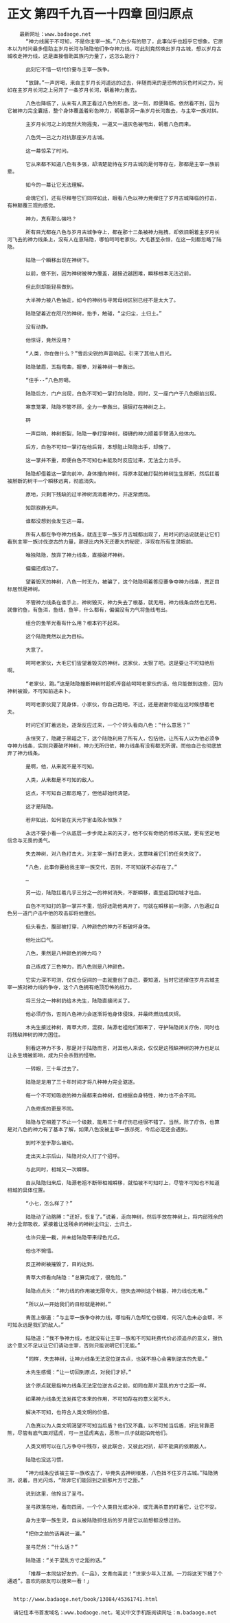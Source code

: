 # 正文 第四千九百一十四章 回归原点
        最新网址：www.badaoge.net
          “神力线属于不可知，不是你主宰一族。”八色少有的怒了，此事似乎也超乎它想象。它原本以为时问最多借助主岁月长河与陆隐他们争夺神力线，可此刻竟然唤出岁月古城，想以岁月古城收走神力线，这是直接借助其族内力量了，这怎么能行？
      
          此刻它不惜一切代价要与主宰一族争。
      
          “放肆。”一声厉喝，来自主岁月长河遥远的过去，伴随而来的是恐怖的灰色时间之力，宛如在主岁月长河之上另开了一条岁月长河，朝着神力轰去。
      
          八色也降临了，从未有人真正看过八色的形态，这一刻，即便降临，依然看不到，因为它被神力完全囊括，整个身体覆盖着彩色神力，朝着那另一条岁月长河轰去，与主宰一族对拼。
      
          主岁月长河之上的庞然大物摇曳，一道又一道灰色被甩出，朝着八色而来。
      
          八色凭一己之力对抗那座岁月古城。
      
          这一幕惊呆了时问。
      
          它从来都不知道八色有多强，却清楚能待在岁月古城的是何等存在，那都是主宰一族前辈。
      
          如今的一幕让它无法理解。
      
          命瑰它们，还有尽释卷它们同样如此，眼看八色以神力竟撑住了岁月古城降临的打击，有种颠覆三观的感觉。
      
          神力，真有那么强吗？
      
          所有目光都在八色与岁月古城争夺上，都在那十二条被神力拖拽，却依旧朝着主岁月长河飞去的神力线条上，没有人在意陆隐，哪怕呵呵老家伙，大毛甚至永恒，在这一刻都忽略了陆隐。
      
          陆隐一个瞬移出现在神树下。
      
          以前，做不到，因为神树被神力覆盖，越接近越困难，瞬移根本无法近前。
      
          但此刻却能轻易做到。
      
          大半神力被八色抽走，如今的神树与寻常母树区别已经不是太大了。
      
          陆隐望着近在咫尺的神树，抬手，触碰，“尘归尘，土归土。”
      
          没有动静。
      
          他惊讶，竟然没用？
      
          “人类，你在做什么？”雪后尖锐的声音响起，引来了其他人目光。
      
          陆隐皱眉，五指弯曲，握拳，对着神树一拳轰出。
      
          “住手--”八色厉喝。
      
          陆隐后方，门户出现，白色不可知一掌打向陆隐，同时，又一座门户于八色眼前出现。
      
          寒意笼罩，陆隐不管不顾，全力一拳轰出，狠狠打在神树之上。
      
          砰
      
          一声巨响，神树断裂，陆隐一拳打穿神树，磅礴的神力顺着手臂涌入他体内。
      
          后方，白色不可知一掌打在他后背，本想阻止陆隐出手，却晚了。
      
          这一掌并不重，即便白色不可知也未能及时反应过来，无法全力出手。
      
          陆隐却借着这一掌向前冲，身体撞向神树，将原本就被打裂的神树生生掰断，然后扛着被掰断的树干一个瞬移远离，彻底消失。
      
          原地，只剩下残缺的过半神树流淌着神力，并逐渐燃烧。
      
          知踪寂静无声。
      
          谁都没想到会发生这一幕。
      
          所有人都在争夺神力线条，就连主宰一族岁月古城都出现了，用时问的话说就是让它们看到主宰一族讨伐逆古的力量，那是比内外天还要大的秘密，浮现在所有生灵眼前。
      
          唯独陆隐，放弃了神力线条，直接破坏神树。
      
          偏偏还成功了。
      
          望着毁灭的神树，八色一时无力，被骗了，这个陆隐明着答应要争夺神力线条，真正目标居然是神树。
      
          不管神力线条在谁手上，神树毁灭，神力失去了根基，就无用，神力线条自然也无用。就像钓鱼，有鱼洱，鱼线，鱼竿，什么都有，偏偏没有力气将鱼线甩出。
      
          组合的鱼竿光看有什么用？根本钓不起来。
      
          这个陆隐竟然以此为目标。
      
          大意了。
      
          呵呵老家伙，大毛它们皆望着毁灭的神树，这家伙，太狠了吧。这是要让不可知绝后啊。
      
          “老家伙，跑。”这是陆隐撞断神树时趁机传音给呵呵老家伙的话，他只能做到这些，因为神树被毁，不可知前途未卜。
      
          呵呵老家伙晃了晃身体，小家伙，你自己跑吧，不过，还是谢谢你能在这时候想着老夫。
      
          时问它们盯着远处，逐渐反应过来，一个个转头看向八色：“什么意思？”
      
          永恒笑了，隐藏于黑暗之下，这个陆隐利用了所有人，包括他，让所有人以为他必须争夺神力线条，实则只要破坏神树，神力无所归依，神力线条有没有都无所谓。而他自己也彻底放弃了神力线条。
      
          是啊，他，从来就不是不可知。
      
          人类，从来都是不可知的敌人。
      
          这点，不可知自己都忽略了，但他却始终清楚。
      
          这才是陆隐。
      
          若非如此，如何能在天元宇宙击败永恒族？
      
          永远不要小看一个从底层一步步爬上来的天才，他不仅有奇绝的修炼天赋，更有坚定地信念与无畏的勇气。
      
          失去神树，对八色打击大，对主宰一族打击更大，这意味着它们的任务失败了。
      
          “八色，此事你要给我主宰一族交代，否则，不可知就不必存在了。”
      
          …
      
          另一边，陆隐扛着几乎三分之一的神树消失，不断瞬移，直至返回相城才吐血。
      
          白色不可知打的那一掌并不重，恰好还助他离开了。可就在瞬移前一刹那，八色通过白色另一道门户击中他的攻击却将他重创。
      
          低头看去，腹部被打穿，八种颜色的神力不断破坏身体。
      
          他吐出口气。
      
          八色，果然是八种颜色的神力吗？
      
          自己练成了三色神力，而八色则是八种颜色。
      
          它实力深不可测，仅仅仓促间的一击就重创了自己，要知道，当时它还撑住岁月古城主宰一族对神力线的争夺，这个八色拥有绝顶恐怖的战力。
      
          将三分之一神树扔给木先生，陆隐直接闭关了。
      
          他必须疗伤，否则八色神力会逐渐将他身体侵蚀，并最终燃烧成灰烬。
      
          木先生接过神树，青草大师，混寂，陆源老祖他们都来了，守护陆隐闭关疗伤，同时也将残缺神树的神力困住。
      
          别看这神力不多，那是对于陆隐而言，对其他人来说，仅仅是这残缺神树的神力也足以让永生境被影响，成为只会杀戮的怪物。
      
          一转眼，三十年过去了。
      
          陆隐足足用了三十年时间才将八种神力完全驱逐。
      
          每一个不可知吸收的神力虽都来自神树，但根据自身特性，神力也不会不同。
      
          八色修炼的更是不同。
      
          陆隐与它相差了不止一个级数，能用三十年疗伤已经很不错了。当然，除了疗伤，也算是对八色的神力有了基本了解，如果八色没被主宰一族杀死，今后必定还会遇到。
      
          到时不至于那么被动。
      
          走出天上宗后山，陆隐对众人打了个招呼。
      
          与此同时，相城又一次瞬移。
      
          自从陆隐归来后，陆源老祖不断带相城瞬移，就怕被不可知盯上，尽管不可知也不知道相城的具体位置。
      
          “小七，怎么样了？”
      
          陆隐动了动胳膊：“还好，恢复了。”说着，走向神树，然后手放在神树上，将内部残余的神力全部吸收，紧接着让这残余的神树尘归尘，土归土。
      
          也许只是一截，并未给陆隐带来绿色光点。
      
          他也不惋惜。
      
          反正神树被摧毁了，目的达到。
      
          青草大师看向陆隐：“总算完成了，很危险。”
      
          陆隐点点头：“神力线的作用被无限夸大，但失去神树这个根基，神力线也无用。”
      
          “所以从一开始我们的目标就是神树。”
      
          青莲上御道：“与主宰一族争夺神力线，哪怕有八色帮忙也很难，何况八色未必会帮。不可知永远是我们的敌人。”
      
          陆隐道：“我不争神力线，也就没有让主宰一族和不可知耗费代价必须追杀的意义，报仇这个意义不足以让它们请动主宰，否则只能说明它们无能。”
      
          “同样，失去神树，让神力线条无法定位逆古点，也就不担心会害到逆古的先辈。”
      
          木先生感慨：“让一切回到原点，对我们才好。”
      
          这个原点就是指神力线条无法定位逆古点之前，如同在那片混乱的方寸之距一样。
      
          如果神力线条无法发挥它本来的作用，不可知存在的意义就不大。
      
          解决不可知，也符合人类文明的价值。
      
          八色真以为人类文明渴望不可知当后盾？他们又不蠢，以不可知当后盾，好比背靠恶熊，尽管有底气面对猛虎，可一旦猛虎离去，恶熊一爪子就能拍死他们。
      
          人类文明可以在几方争夺中残存，彼此联合，又彼此对抗，却不能真的依赖敌人。
      
          陆隐也没这习惯。
      
          “神力线条应该被主宰一族收去了，毕竟失去神树根基，八色挡不住岁月古城。”陆隐猜测，说着，目光闪烁，“除非它们能回到之前那片方寸之距。”
      
          说到这里，他拎出了圣弓。
      
          圣弓跌落在地，看向四周，一个个人类目光或冰冷，或充满杀意的盯着它，让它不安。
      
          身为主宰一族生灵，自从被陆隐抓住后的岁月是它以前想都没想过的。
      
          “把你之前的话再说一遍。”
      
          圣弓茫然：“什么话？”
      
          陆隐道：“关于混乱方寸之距的话。”
      
          「推荐一本同站好友的，《一品》，文青向高武！“世家少年入江湖，一刀将这天下捅了个通透”。喜欢的朋友可以搜来一看！」
      
      
      http://www.badaoge.net/book/13084/45361741.html
      
      请记住本书首发域名：www.badaoge.net。笔尖中文手机版阅读网址：m.badaoge.net